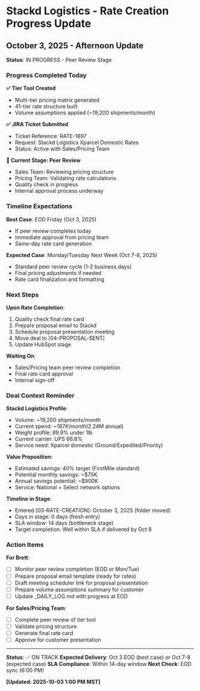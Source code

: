 # Stackd Logistics - Rate Creation Progress Update

## October 3, 2025 - Afternoon Update

**Status**: IN PROGRESS - Peer Review Stage

### Progress Completed Today

**✅ Tier Tool Created**
- Multi-tier pricing matrix generated
- 41-tier rate structure built
- Volume assumptions applied (~19,200 shipments/month)

**✅ JIRA Ticket Submitted**
- Ticket Reference: RATE-1897
- Request: Stackd Logistics Xparcel Domestic Rates
- Status: Active with Sales/Pricing Team

**🔄 Current Stage: Peer Review**
- Sales Team: Reviewing pricing structure
- Pricing Team: Validating rate calculations
- Quality check in progress
- Internal approval process underway

### Timeline Expectations

**Best Case**: EOD Friday (Oct 3, 2025)
- If peer review completes today
- Immediate approval from pricing team
- Same-day rate card generation

**Expected Case**: Monday/Tuesday Next Week (Oct 7-8, 2025)
- Standard peer review cycle (1-2 business days)
- Final pricing adjustments if needed
- Rate card finalization and formatting

### Next Steps

**Upon Rate Completion**:
1. Quality check final rate card
2. Prepare proposal email to Stackd
3. Schedule proposal presentation meeting
4. Move deal to [04-PROPOSAL-SENT]
5. Update HubSpot stage

**Waiting On**:
- Sales/Pricing team peer review completion
- Final rate card approval
- Internal sign-off

### Deal Context Reminder

**Stackd Logistics Profile**:
- Volume: ~19,200 shipments/month
- Current spend: ~$187K/month ($2.24M annual)
- Weight profile: 89.9% under 1lb
- Current carrier: UPS 66.8%
- Service need: Xparcel domestic (Ground/Expedited/Priority)

**Value Proposition**:
- Estimated savings: 40% target (FirstMile standard)
- Potential monthly savings: ~$75K
- Annual savings potential: ~$900K
- Service: National + Select network options

**Timeline in Stage**:
- Entered [03-RATE-CREATION]: October 3, 2025 (folder moved)
- Days in stage: 0 days (fresh entry)
- SLA window: 14 days (bottleneck stage)
- Target completion: Well within SLA if delivered by Oct 8

### Action Items

**For Brett**:
- [ ] Monitor peer review completion (EOD or Mon/Tue)
- [ ] Prepare proposal email template (ready for rates)
- [ ] Draft meeting scheduler link for proposal presentation
- [ ] Prepare volume assumptions summary for customer
- [ ] Update _DAILY_LOG.md with progress at EOD

**For Sales/Pricing Team**:
- [ ] Complete peer review of tier tool
- [ ] Validate pricing structure
- [ ] Generate final rate card
- [ ] Approve for customer presentation

---

**Status**: ✅ ON TRACK
**Expected Delivery**: Oct 3 EOD (best case) or Oct 7-8 (expected case)
**SLA Compliance**: Within 14-day window
**Next Check**: EOD sync (6:00 PM)

**[Updated: 2025-10-03 1:00 PM MST]**
